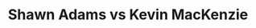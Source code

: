 ---
title: Shawn Adams vs Kevin MacKenzie
player1:
  name: Adams, Shawn
  percent: 85
  wins: 1
  losses: 0
player2:
  name: MacKenzie, Kevin
  percent: 69
  wins: 0
  losses: 1
games:
- player1:
    team: NS
    position: Fourth
    percent: 85
    win: 1
    loss: 0
  player2:
    team: BC
    position: Second
    percent: 69
    win: 0
    loss: 1
  event: Brier
  year: 2002
  draw: Round Robin(10)
  score: NS 10 - BC 6
- player1:
    team: ADA
    position: Fourth
    percent: 64
    win: 0
    loss: 1
  player2:
    team: RYA
    position: Second
    percent: 100
    win: 1
    loss: 0
  event: Trials (Men)
  year: 2005
  draw: Round Robin(14)
  score: ADA 1 - RYA 8
---